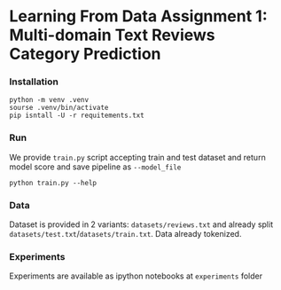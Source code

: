 # Learning From Data Assignment 1: Multi-domain Text Reviews Category Prediction


### Installation 

```shell
python -m venv .venv
sourse .venv/bin/activate
pip isntall -U -r requitements.txt
```

### Run

We provide `train.py` script accepting train and test dataset and return model score and save pipeline as `--model_file`
```shell
python train.py --help
```


### Data

Dataset is provided in 2 variants: `datasets/reviews.txt` and already split `datasets/test.txt`/`datasets/train.txt`. Data already tokenized.


### Experiments 

Experiments are available as ipython notebooks at `experiments` folder 
